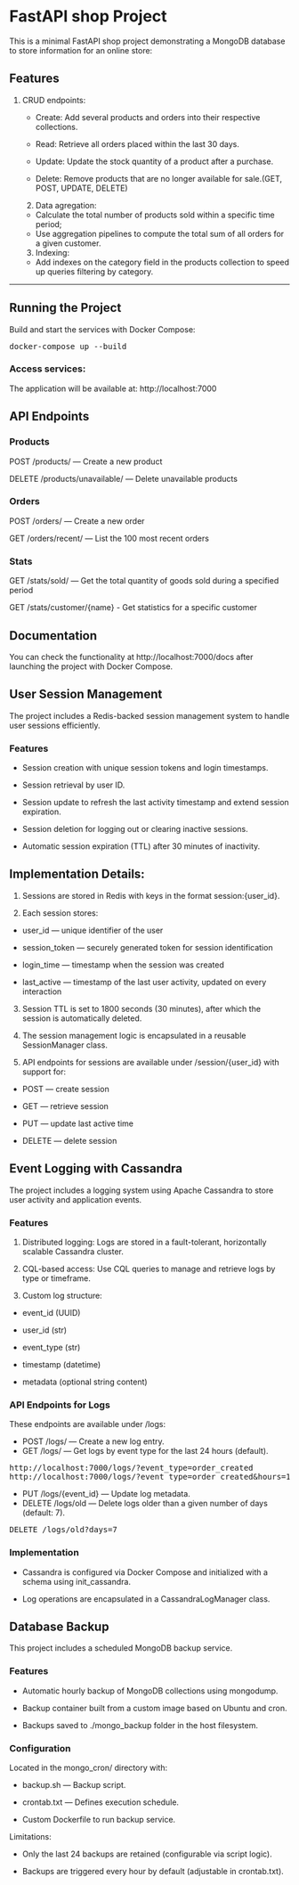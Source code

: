 # FastAPI shop Project

This is a minimal FastAPI shop project demonstrating 
a MongoDB database to store information for an online store:

## **Features**
1) CRUD endpoints:
   - Create: Add several products and orders into their respective collections.

   - Read: Retrieve all orders placed within the last 30 days.

   - Update: Update the stock quantity of a product after a purchase.

   - Delete: Remove products that are no longer available for sale.(GET, POST, UPDATE, DELETE)

   2) Data agregation:
   - Calculate the total number of products sold within a specific time period;
   - Use aggregation pipelines to compute the total sum of all orders for a given customer.
   3) Indexing:
   - Add indexes on the category field in the products collection to speed up queries filtering by category.
---

## Running the Project

Build and start the services with Docker Compose:
<pre>
docker-compose up --build
</pre>


### **Access services:**

The application will be available at: http://localhost:7000

## API Endpoints

### Products
POST /products/ — Create a new product

DELETE /products/unavailable/ — Delete unavailable products

### Orders
POST /orders/ — Create a new order

GET /orders/recent/ — List the 100 most recent orders

### Stats
GET /stats/sold/ — Get the total quantity of goods sold during a specified period

GET /stats/customer/{name} - Get statistics for a specific customer

## **Documentation**    

You can check the functionality at http://localhost:7000/docs after launching the project with Docker Compose.

## **User Session Management**
The project includes a Redis-backed session management system to handle user sessions efficiently.
### Features
- Session creation with unique session tokens and login timestamps.

- Session retrieval by user ID.

- Session update to refresh the last activity timestamp and extend session expiration.

- Session deletion for logging out or clearing inactive sessions.

- Automatic session expiration (TTL) after 30 minutes of inactivity.
## **Implementation Details:**
1. Sessions are stored in Redis with keys in the format session:{user_id}.

2. Each session stores:

- user_id — unique identifier of the user

- session_token — securely generated token for session identification

- login_time — timestamp when the session was created

- last_active — timestamp of the last user activity, updated on every interaction

3. Session TTL is set to 1800 seconds (30 minutes), after which the session is automatically deleted.

4. The session management logic is encapsulated in a reusable SessionManager class.

5. API endpoints for sessions are available under /session/{user_id} with support for:

- POST — create session

- GET — retrieve session

- PUT — update last active time

- DELETE — delete session
## **Event Logging with Cassandra**
The project includes a logging system using Apache Cassandra to store user activity and application events.

### Features
1. Distributed logging: Logs are stored in a fault-tolerant, horizontally scalable Cassandra cluster.

2. CQL-based access: Use CQL queries to manage and retrieve logs by type or timeframe.

3. Custom log structure:

- event_id (UUID)

- user_id (str)

- event_type (str)

- timestamp (datetime)

- metadata (optional string content)

### API Endpoints for Logs
These endpoints are available under /logs:

- POST /logs/ — Create a new log entry.
- GET /logs/ — Get logs by event type for the last 24 hours (default).
<pre>
http://localhost:7000/logs/?event_type=order_created
http://localhost:7000/logs/?event_type=order_created&hours=12
</pre>
- PUT /logs/{event_id} — Update log metadata.
- DELETE /logs/old — Delete logs older than a given number of days (default: 7).
<pre>
DELETE /logs/old?days=7
</pre>

### Implementation
- Cassandra is configured via Docker Compose and initialized with a schema using init_cassandra.

- Log operations are encapsulated in a CassandraLogManager class.
## **Database Backup**
This project includes a scheduled MongoDB backup service.

### Features
- Automatic hourly backup of MongoDB collections using mongodump.

- Backup container built from a custom image based on Ubuntu and cron.

- Backups saved to ./mongo_backup folder in the host filesystem.

### Configuration
Located in the mongo_cron/ directory with:

- backup.sh — Backup script.

- crontab.txt — Defines execution schedule.

- Custom Dockerfile to run backup service.

Limitations:
- Only the last 24 backups are retained (configurable via script logic).

- Backups are triggered every hour by default (adjustable in crontab.txt).
